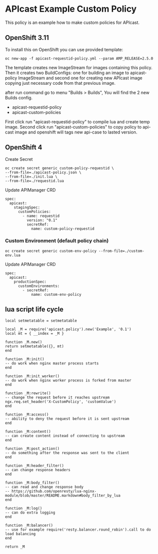 # APIcast Example Custom Policy
This policy is an example how to make custom policies for APIcast.

## OpenShift 3.11
To install this on OpenShift you can use provided template:
```shell
oc new-app -f apicast-requestid-policy.yml --param AMP_RELEASE=2.5.0
```

The template creates new ImageStream for images containing this policy.
Then it creates two BuildConfigs: one for building an image to apicast-policy ImageStream
and second one for creating new APIcast image copying just necessary code from that previous image.

after run command go to menu "Builds > Builds", You will find the 2 new Builds config.
*   apicast-requestid-policy
*   apicast-custom-policies


First click run "apicast-requestid-policy" to compile lua and create temp image.
Second click run "apicast-custom-policies" to copy policy to api-cast image and openshift will tags new api-case to lasted version.

## OpenShift 4
Create Secret
```shell
oc create secret generic custom-policy-requestid \
--from-file=./apicast-policy.json \
--from-file=./init.lua \
--from-file=./requestid.lua
```

Update APIManager CRD
```shell
spec:
  apicast:
    stagingSpec:
      customPolicies:
        - name: requestid
          version: "0.1"
          secretRef:
            name: custom-policy-requestid
```

### Custom Environment (default policy chain)
```shell
oc create secret generic custom-env-policy --from-file=./custom-env.lua
```

Update APIManager CRD
```shell
spec:
  apicast:
    productionSpec:
      customEnvironments:
        - secretRef:
            name: custom-env-policy
```

## lua script life cycle

```shell
local setmetatable = setmetatable

local _M = require('apicast.policy').new('Example', '0.1')
local mt = { __index = _M }

function _M.new()
return setmetatable({}, mt)
end

function _M:init()
-- do work when nginx master process starts
end

function _M:init_worker()
-- do work when nginx worker process is forked from master
end

function _M:rewrite()
-- change the request before it reaches upstream
ngx.req.set_header('X-CustomPolicy', 'customValue')
end

function _M:access()
-- ability to deny the request before it is sent upstream
end

function _M:content()
-- can create content instead of connecting to upstream
end

function _M:post_action()
-- do something after the response was sent to the client
end

function _M:header_filter()
-- can change response headers
end

function _M:body_filter()
-- can read and change response body
-- https://github.com/openresty/lua-nginx-module/blob/master/README.markdown#body_filter_by_lua
end

function _M:log()
-- can do extra logging
end

function _M:balancer()
-- use for example require('resty.balancer.round_robin').call to do load balancing
end

return _M
```

